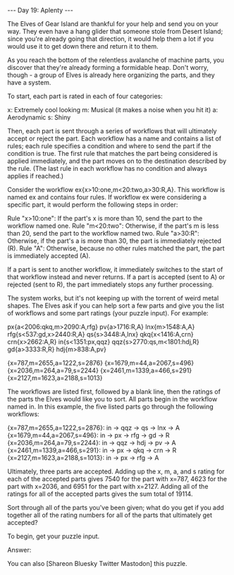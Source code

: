
--- Day 19: Aplenty ---

The Elves of Gear Island are thankful for your help and send you on your way. They even have a hang glider that someone stole from Desert Island; since you're already going
that direction, it would help them a lot if you would use it to get down there and return it to them.

As you reach the bottom of the relentless avalanche of machine parts, you discover that they're already forming a formidable heap. Don't worry, though - a group of Elves is
already here organizing the parts, and they have a system.

To start, each part is rated in each of four categories:

x: Extremely cool looking
m: Musical (it makes a noise when you hit it)
a: Aerodynamic
s: Shiny

Then, each part is sent through a series of workflows that will ultimately accept or reject the part. Each workflow has a name and contains a list of rules; each rule specifies
a condition and where to send the part if the condition is true. The first rule that matches the part being considered is applied immediately, and the part moves on to the
destination described by the rule. (The last rule in each workflow has no condition and always applies if reached.)

Consider the workflow ex{x>10:one,m<20:two,a>30:R,A}. This workflow is named ex and contains four rules. If workflow ex were considering a specific part, it would perform the
following steps in order:

Rule "x>10:one": If the part's x is more than 10, send the part to the workflow named one.
Rule "m<20:two": Otherwise, if the part's m is less than 20, send the part to the workflow named two.
Rule "a>30:R": Otherwise, if the part's a is more than 30, the part is immediately rejected (R).
Rule "A": Otherwise, because no other rules matched the part, the part is immediately accepted (A).

If a part is sent to another workflow, it immediately switches to the start of that workflow instead and never returns. If a part is accepted (sent to A) or rejected (sent to
R), the part immediately stops any further processing.

The system works, but it's not keeping up with the torrent of weird metal shapes. The Elves ask if you can help sort a few parts and give you the list of workflows and some
part ratings (your puzzle input). For example:

px{a<2006:qkq,m>2090:A,rfg}
pv{a>1716:R,A}
lnx{m>1548:A,A}
rfg{s<537:gd,x>2440:R,A}
qs{s>3448:A,lnx}
qkq{x<1416:A,crn}
crn{x>2662:A,R}
in{s<1351:px,qqz}
qqz{s>2770:qs,m<1801:hdj,R}
gd{a>3333:R,R}
hdj{m>838:A,pv}

{x=787,m=2655,a=1222,s=2876}
{x=1679,m=44,a=2067,s=496}
{x=2036,m=264,a=79,s=2244}
{x=2461,m=1339,a=466,s=291}
{x=2127,m=1623,a=2188,s=1013}

The workflows are listed first, followed by a blank line, then the ratings of the parts the Elves would like you to sort. All parts begin in the workflow named in. In this
example, the five listed parts go through the following workflows:

{x=787,m=2655,a=1222,s=2876}: in -> qqz -> qs -> lnx -> A
{x=1679,m=44,a=2067,s=496}: in -> px -> rfg -> gd -> R
{x=2036,m=264,a=79,s=2244}: in -> qqz -> hdj -> pv -> A
{x=2461,m=1339,a=466,s=291}: in -> px -> qkq -> crn -> R
{x=2127,m=1623,a=2188,s=1013}: in -> px -> rfg -> A

Ultimately, three parts are accepted. Adding up the x, m, a, and s rating for each of the accepted parts gives 7540 for the part with x=787, 4623 for the part with x=2036, and
6951 for the part with x=2127. Adding all of the ratings for all of the accepted parts gives the sum total of 19114.

Sort through all of the parts you've been given; what do you get if you add together all of the rating numbers for all of the parts that ultimately get accepted?

To begin, get your puzzle input.

Answer:

You can also [Shareon Bluesky Twitter Mastodon] this puzzle.
